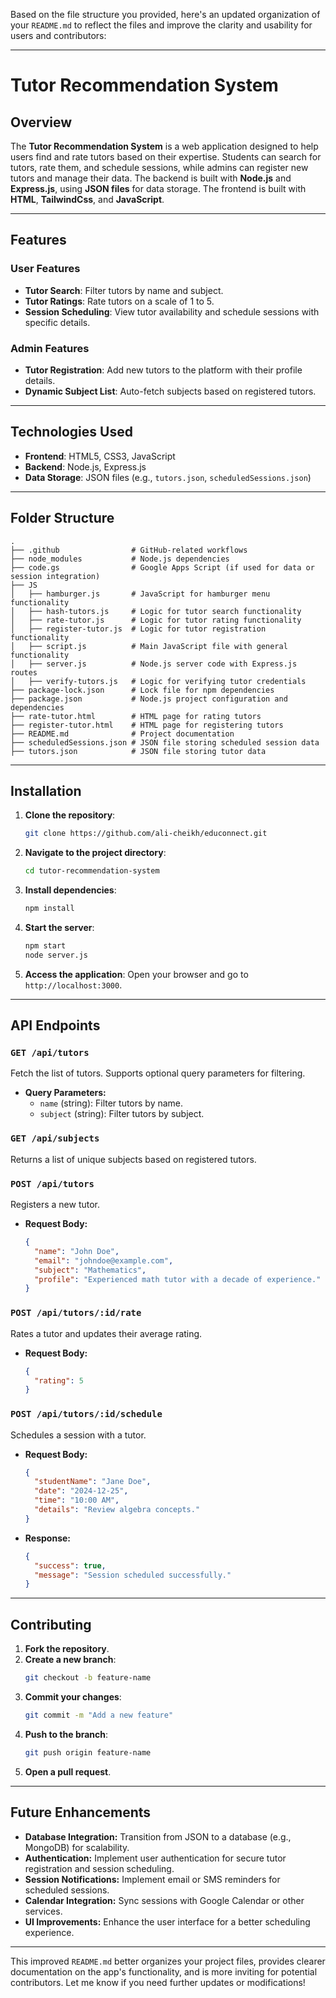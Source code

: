 Based on the file structure you provided, here's an updated organization of your `README.md` to reflect the files and improve the clarity and usability for users and contributors:

---

# Tutor Recommendation System

## Overview

The **Tutor Recommendation System** is a web application designed to help users find and rate tutors based on their expertise. Students can search for tutors, rate them, and schedule sessions, while admins can register new tutors and manage their data. The backend is built with **Node.js** and **Express.js**, using **JSON files** for data storage. The frontend is built with **HTML**, **TailwindCss**, and **JavaScript**.

---

## Features

### User Features
- **Tutor Search**: Filter tutors by name and subject.
- **Tutor Ratings**: Rate tutors on a scale of 1 to 5.
- **Session Scheduling**: View tutor availability and schedule sessions with specific details.

### Admin Features
- **Tutor Registration**: Add new tutors to the platform with their profile details.
- **Dynamic Subject List**: Auto-fetch subjects based on registered tutors.

---

## Technologies Used

- **Frontend**: HTML5, CSS3, JavaScript
- **Backend**: Node.js, Express.js
- **Data Storage**: JSON files (e.g., `tutors.json`, `scheduledSessions.json`)

---

## Folder Structure

```
.
├── .github                # GitHub-related workflows
├── node_modules           # Node.js dependencies
├── code.gs                # Google Apps Script (if used for data or session integration)
├── JS
│   ├── hamburger.js       # JavaScript for hamburger menu functionality
│   ├── hash-tutors.js     # Logic for tutor search functionality
│   ├── rate-tutor.js      # Logic for tutor rating functionality
│   ├── register-tutor.js  # Logic for tutor registration functionality
│   ├── script.js          # Main JavaScript file with general functionality
│   ├── server.js          # Node.js server code with Express.js routes
│   ├── verify-tutors.js   # Logic for verifying tutor credentials
├── package-lock.json      # Lock file for npm dependencies
├── package.json           # Node.js project configuration and dependencies
├── rate-tutor.html        # HTML page for rating tutors
├── register-tutor.html    # HTML page for registering tutors
├── README.md              # Project documentation
├── scheduledSessions.json # JSON file storing scheduled session data
├── tutors.json            # JSON file storing tutor data
```

---

## Installation

1. **Clone the repository**:
   ```bash
   git clone https://github.com/ali-cheikh/educonnect.git
   ```

2. **Navigate to the project directory**:
   ```bash
   cd tutor-recommendation-system
   ```

3. **Install dependencies**:
   ```bash
   npm install
   ```

4. **Start the server**:
   ```bash
   npm start
   node server.js
   ```

5. **Access the application**:
   Open your browser and go to `http://localhost:3000`.

---

## API Endpoints

### `GET /api/tutors`
Fetch the list of tutors. Supports optional query parameters for filtering.

- **Query Parameters:**
  - `name` (string): Filter tutors by name.
  - `subject` (string): Filter tutors by subject.

### `GET /api/subjects`
Returns a list of unique subjects based on registered tutors.

### `POST /api/tutors`
Registers a new tutor.

- **Request Body:**
  ```json
  {
    "name": "John Doe",
    "email": "johndoe@example.com",
    "subject": "Mathematics",
    "profile": "Experienced math tutor with a decade of experience."
  }
  ```

### `POST /api/tutors/:id/rate`
Rates a tutor and updates their average rating.

- **Request Body:**
  ```json
  {
    "rating": 5
  }
  ```

### `POST /api/tutors/:id/schedule`
Schedules a session with a tutor.

- **Request Body:**
  ```json
  {
    "studentName": "Jane Doe",
    "date": "2024-12-25",
    "time": "10:00 AM",
    "details": "Review algebra concepts."
  }
  ```

- **Response:**
  ```json
  {
    "success": true,
    "message": "Session scheduled successfully."
  }
  ```

---

## Contributing

1. **Fork the repository**.
2. **Create a new branch**:
   ```bash
   git checkout -b feature-name
   ```
3. **Commit your changes**:
   ```bash
   git commit -m "Add a new feature"
   ```
4. **Push to the branch**:
   ```bash
   git push origin feature-name
   ```
5. **Open a pull request**.

---

## Future Enhancements

- **Database Integration:** Transition from JSON to a database (e.g., MongoDB) for scalability.
- **Authentication:** Implement user authentication for secure tutor registration and session scheduling.
- **Session Notifications:** Implement email or SMS reminders for scheduled sessions.
- **Calendar Integration:** Sync sessions with Google Calendar or other services.
- **UI Improvements:** Enhance the user interface for a better scheduling experience.

---

This improved `README.md` better organizes your project files, provides clearer documentation on the app's functionality, and is more inviting for potential contributors. Let me know if you need further updates or modifications!